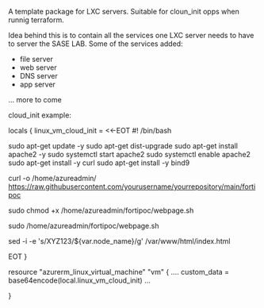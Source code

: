 A template package for LXC servers. Suitable for cloun_init opps when runnig terraform. 

Idea behind this is to contain all the services one LXC server needs to have to server the SASE LAB. 
Some of the services added: 
- file server 
- web server 
- DNS server 
- app server 

... more to come 


cloud_init example: 

locals {
  linux_vm_cloud_init = <<-EOT
#! /bin/bash

sudo apt-get update -y
sudo apt-get dist-upgrade
sudo apt-get install apache2 -y
sudo systemctl start apache2
sudo systemctl enable apache2
sudo apt-get install -y curl
sudo apt-get install -y bind9

curl -o /home/azureadmin/ https://raw.githubusercontent.com/yourusername/yourrepository/main/fortipoc

sudo chmod +x /home/azureadmin/fortipoc/webpage.sh

sudo /home/azureadmin/fortipoc/webpage.sh

sed -i -e 's/XYZ123/${var.node_name}/g' /var/www/html/index.html

EOT
}

resource "azurerm_linux_virtual_machine" "vm" {
....
  custom_data                     = base64encode(local.linux_vm_cloud_init)
...

}
